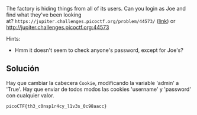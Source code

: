 The factory is hiding things from all of its users. Can you login as Joe and find what they've been looking at? `https://jupiter.challenges.picoctf.org/problem/44573/` ([link](https://jupiter.challenges.picoctf.org/problem/44573/)) or http://jupiter.challenges.picoctf.org:44573

Hints:
- Hmm it doesn't seem to check anyone's password, except for Joe's?

## Solución
Hay que cambiar la cabecera `Cookie`, modificando la variable 'admin' a 'True'. Hay que enviar de todos modos las cookies 'username' y 'password' con cualquier valor.

`picoCTF{th3_c0nsp1r4cy_l1v3s_0c98aacc}`